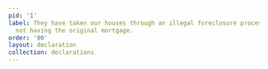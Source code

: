 ```yaml
---
pid: '1'
label: They have taken our houses through an illegal foreclosure process, despite
  not having the original mortgage.
order: '00'
layout: declaration
collection: declarations
---
```

